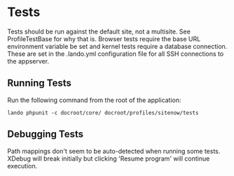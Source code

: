 # Tests
Tests should be run against the default site, not a multisite. See 
ProfileTestBase for why that is. Browser tests require the base URL environment
variable be set and kernel tests require a database connection. These are set
in the .lando.yml configuration file for all SSH connections to the appserver.

## Running Tests
Run the following command from the root of the application:
```
lando phpunit -c docroot/core/ docroot/profiles/sitenow/tests
```

## Debugging Tests
Path mappings don't seem to be auto-detected when running some tests. XDebug
will break initially but clicking 'Resume program' will continue execution.
